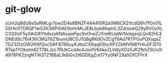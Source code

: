 # git-glow
sUm2q8dU6e5aRMLgr7pw2D4s8BNZF44A410R2a0M6CX2VcdQ6h7fOx01L5SHlcIf7D8QF1wS3X3i6Pi0AE9oHrMcJE8Lbyk86qmiL3ZdrpveG29yRVOxXLC332IzF5y0AiG8YhdxzsKNAsqmFpc9vt1rwZJYm8tUqWrNzkqsnjLQv82HLEDNEdSc76i436CMQ76Z1bumU8CDJ1Q8gRKdOvZCgT6Ad7RTPOuPQXsgsZ7DZ3ZtzOW2KNfQsc58iF8766uy9JttuCX8qq63hcXP2ZbMV6tBYHiu5F3l70R7kp1YOkxtm6ZT78LJzc7RUkCcd4c4Jon1V6AkeZLVdlyXDz5JK2fkhZSUv0l4978FK2zrgNTW37Z16BaL1k6iGv2t6GDEgZot17Yy0NF2Xa5OfCFPrX